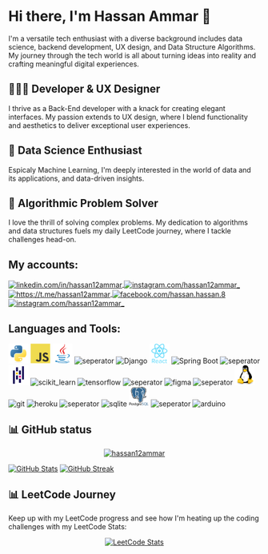 # Hi there, I'm Hassan Ammar 👋

I'm a versatile tech enthusiast with a diverse background includes data science, backend development, UX design, and Data Structure Algorithms. My journey through the tech world is all about turning ideas into reality and crafting meaningful digital experiences.

## 👨🏼‍💻 Developer & UX Designer
I thrive as a Back-End developer with a knack for creating elegant interfaces. My passion extends to UX design, where I blend functionality and aesthetics to deliver exceptional user experiences.

## 🔢 Data Science Enthusiast
Espicaly Machine Learning, I'm deeply interested in the world of data and its applications, and data-driven insights.

## 🤖 Algorithmic Problem Solver
I love the thrill of solving complex problems. My dedication to algorithms and data structures fuels my daily LeetCode journey, where I tackle challenges head-on.

## My accounts:

<div>
    <a href="https://linkedin.com/in/hassan12ammar" target="blank">
        <img align="center" 
        src="https://raw.githubusercontent.com/rahuldkjain/github-profile-readme-generator/master/src/images/icons/Social/linked-in-alt.svg" 
        alt="linkedin.com/in/hassan12ammar" height="30" width="40" />
    </a>
    <a href="https://leetcode.com/hassan12ammar" target="blank"><img align="center" src="https://raw.githubusercontent.com/rahuldkjain/github-profile-readme-generator/master/src/images/icons/Social/leet-code.svg" alt="instagram.com/hassan12ammar_" height="30" width="40" />
    </a>
    <a href="https://t.me/hassan12ammar" target="blank">
        <img align="center" 
        src="https://upload.wikimedia.org/wikipedia/commons/8/82/Telegram_logo.svg" 
        alt="https://t.me/hassan12ammar" height="30" width="40" />
    </a>
    <a href="https://www.facebook.com/hassan.hassan.8" target="blank"><img align="center" src="https://raw.githubusercontent.com/rahuldkjain/github-profile-readme-generator/master/src/images/icons/Social/facebook.svg" alt="facebook.com/hassan.hassan.8" height="30" width="40" />
    </a>
    <a href="instagram.com/hassan12ammar_" target="blank"><img align="center" src="https://raw.githubusercontent.com/rahuldkjain/github-profile-readme-generator/master/src/images/icons/Social/instagram.svg" alt="instagram.com/hassan12ammar_" height="30" width="40" />
    </a>
</div>

## Languages and Tools:

<div>
    <img src="https://raw.githubusercontent.com/devicons/devicon/master/icons/python/python-original.svg" alt="Python" width="40" height="40"/> 
    <img src="https://raw.githubusercontent.com/devicons/devicon/master/icons/javascript/javascript-original.svg" alt="JavaScript" width="40" height="40"/> 
    <img src="https://raw.githubusercontent.com/devicons/devicon/master/icons/java/java-original.svg" 
    alt="java" width="40" height="40"/>  
    <img src="https://upload.wikimedia.org/wikipedia/commons/5/59/Empty.png" 
    alt="seperator" width="20" height="40"/> <!-- sep -->
    <img src="https://cdn.worldvectorlogo.com/logos/django.svg" alt="Django" width="40" height="40"/>
    <img src="https://raw.githubusercontent.com/devicons/devicon/master/icons/react/react-original-wordmark.svg" 
    alt="ReactJS" width="40" height="40"/> 
    <img src="https://www.vectorlogo.zone/logos/springio/springio-icon.svg" 
    alt="Spring Boot" width="40" height="40"/> 
    <img src="https://upload.wikimedia.org/wikipedia/commons/5/59/Empty.png" 
    alt="seperator" width="20" height="40"/> <!-- sep -->
    <img src="https://raw.githubusercontent.com/devicons/devicon/2ae2a900d2f041da66e950e4d48052658d850630/icons/pandas/pandas-original.svg" 
    alt="pandas" width="40" height="40"/> 
    <img src="https://upload.wikimedia.org/wikipedia/commons/0/05/Scikit_learn_logo_small.svg" 
    alt="scikit_learn" 
    width="40" height="40"/> 
    <img src="https://www.vectorlogo.zone/logos/tensorflow/tensorflow-icon.svg" 
    alt="tensorflow" 
    width="40" height="40"/>
    <img src="https://upload.wikimedia.org/wikipedia/commons/5/59/Empty.png" 
    alt="seperator" width="20" height="40"/> <!-- sep -->
    <img src="https://www.vectorlogo.zone/logos/figma/figma-icon.svg" 
    alt="figma" 
    width="40" height="40"/> 
    <img src="https://upload.wikimedia.org/wikipedia/commons/5/59/Empty.png" 
    alt="seperator" width="20" height="40"/> <!-- sep -->
    <img src="https://raw.githubusercontent.com/devicons/devicon/master/icons/linux/linux-original.svg" 
    alt="linux" 
    width="40" height="40"/> 
    <img src="https://www.vectorlogo.zone/logos/git-scm/git-scm-icon.svg" 
    alt="git" 
    width="40" height="40"/>
    <img src="https://www.vectorlogo.zone/logos/heroku/heroku-icon.svg" 
    alt="heroku" 
    width="40" height="40"/> 
    <img src="https://upload.wikimedia.org/wikipedia/commons/5/59/Empty.png" 
    alt="seperator" width="20" height="40"/> <!-- sep -->
    <img src="https://www.vectorlogo.zone/logos/sqlite/sqlite-icon.svg" 
    alt="sqlite" 
    width="40" height="40"/> 
    <img src="https://raw.githubusercontent.com/devicons/devicon/master/icons/postgresql/postgresql-original-wordmark.svg" alt="postgresql" 
    width="40" height="40"/> 
    <img src="https://upload.wikimedia.org/wikipedia/commons/5/59/Empty.png" 
    alt="seperator" width="20" height="40"/> <!-- sep -->
    <img src="https://cdn.worldvectorlogo.com/logos/arduino-1.svg" 
    alt="arduino" 
    width="40" height="40"/> 
</div>

## 📊 GitHub status

<div style="text-align: center;">
    <a href="https://github-readme-stats.vercel.app/api/top-langs?username=hassan12ammar&show_icons=true&locale=en&layout=compact&theme=radical" target="blank">
        <img src="https://github-readme-stats.vercel.app/api/top-langs?username=hassan12ammar&show_icons=true&locale=en&layout=compact&theme=radical" alt="hassan12ammar" />
    </a>
</div> 

[![GitHub Stats](https://github-readme-stats.vercel.app/api?username=hassan12ammar&show_icons=true&locale=en&theme=radical)](https://github-readme-stats.vercel.app/api?username=hassan12ammar&show_icons=true&locale=en&theme=radical) 
[![GitHub Streak](https://github-readme-streak-stats.herokuapp.com/?user=hassan12ammar&theme=radical)](https://github-readme-streak-stats.herokuapp.com/?user=hassan12ammar&theme=radical)

## 📊 LeetCode Journey

Keep up with my LeetCode progress and see how I'm heating up the coding challenges with my LeetCode Stats:
<div style="text-align: center;">
    <a href="https://leetcode.com/hassan12ammar/" target="blank">
        <img src="https://leetcard.jacoblin.cool/hassan12ammar?theme=dark&font=PT%20Sans&ext=heatmap" alt="LeetCode Stats" />
    </a>
</div>
